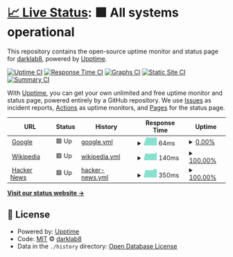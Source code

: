 # [📈 Live Status](https://darklab8.github.io/darklab_status): <!--live status--> **🟩 All systems operational**

This repository contains the open-source uptime monitor and status page for [darklab8](https://darklab8.github.io/darklab_status), powered by [Upptime](https://github.com/upptime/upptime).

[![Uptime CI](https://github.com/darklab8/darklab_status/workflows/Uptime%20CI/badge.svg)](https://github.com/darklab8/darklab_status/actions?query=workflow%3A%22Uptime+CI%22)
[![Response Time CI](https://github.com/darklab8/darklab_status/workflows/Response%20Time%20CI/badge.svg)](https://github.com/darklab8/darklab_status/actions?query=workflow%3A%22Response+Time+CI%22)
[![Graphs CI](https://github.com/darklab8/darklab_status/workflows/Graphs%20CI/badge.svg)](https://github.com/darklab8/darklab_status/actions?query=workflow%3A%22Graphs+CI%22)
[![Static Site CI](https://github.com/darklab8/darklab_status/workflows/Static%20Site%20CI/badge.svg)](https://github.com/darklab8/darklab_status/actions?query=workflow%3A%22Static+Site+CI%22)
[![Summary CI](https://github.com/darklab8/darklab_status/workflows/Summary%20CI/badge.svg)](https://github.com/darklab8/darklab_status/actions?query=workflow%3A%22Summary+CI%22)

With [Upptime](https://upptime.js.org), you can get your own unlimited and free uptime monitor and status page, powered entirely by a GitHub repository. We use [Issues](https://github.com/darklab8/darklab_status/issues) as incident reports, [Actions](https://github.com/darklab8/darklab_status/actions) as uptime monitors, and [Pages](https://darklab8.github.io/darklab_status) for the status page.

<!--start: status pages-->
<!-- This summary is generated by Upptime (https://github.com/upptime/upptime) -->
<!-- Do not edit this manually, your changes will be overwritten -->
<!-- prettier-ignore -->
| URL | Status | History | Response Time | Uptime |
| --- | ------ | ------- | ------------- | ------ |
| <img alt="" src="https://icons.duckduckgo.com/ip3/www.google.com.ico" height="13"> [Google](https://www.google.com) | 🟩 Up | [google.yml](https://github.com/darklab8/darklab_status/commits/HEAD/history/google.yml) | <details><summary><img alt="Response time graph" src="./graphs/google/response-time-week.png" height="20"> 64ms</summary><br><a href="https://status2.dd84ai.com/history/google"><img alt="Response time 96" src="https://img.shields.io/endpoint?url=https%3A%2F%2Fraw.githubusercontent.com%2Fdarklab8%2Fdarklab_status%2FHEAD%2Fapi%2Fgoogle%2Fresponse-time.json"></a><br><a href="https://status2.dd84ai.com/history/google"><img alt="24-hour response time 70" src="https://img.shields.io/endpoint?url=https%3A%2F%2Fraw.githubusercontent.com%2Fdarklab8%2Fdarklab_status%2FHEAD%2Fapi%2Fgoogle%2Fresponse-time-day.json"></a><br><a href="https://status2.dd84ai.com/history/google"><img alt="7-day response time 64" src="https://img.shields.io/endpoint?url=https%3A%2F%2Fraw.githubusercontent.com%2Fdarklab8%2Fdarklab_status%2FHEAD%2Fapi%2Fgoogle%2Fresponse-time-week.json"></a><br><a href="https://status2.dd84ai.com/history/google"><img alt="30-day response time 96" src="https://img.shields.io/endpoint?url=https%3A%2F%2Fraw.githubusercontent.com%2Fdarklab8%2Fdarklab_status%2FHEAD%2Fapi%2Fgoogle%2Fresponse-time-month.json"></a><br><a href="https://status2.dd84ai.com/history/google"><img alt="1-year response time 96" src="https://img.shields.io/endpoint?url=https%3A%2F%2Fraw.githubusercontent.com%2Fdarklab8%2Fdarklab_status%2FHEAD%2Fapi%2Fgoogle%2Fresponse-time-year.json"></a></details> | <details><summary><a href="https://status2.dd84ai.com/history/google">0.00%</a></summary><a href="https://status2.dd84ai.com/history/google"><img alt="All-time uptime 97.40%" src="https://img.shields.io/endpoint?url=https%3A%2F%2Fraw.githubusercontent.com%2Fdarklab8%2Fdarklab_status%2FHEAD%2Fapi%2Fgoogle%2Fuptime.json"></a><br><a href="https://status2.dd84ai.com/history/google"><img alt="24-hour uptime 0.00%" src="https://img.shields.io/endpoint?url=https%3A%2F%2Fraw.githubusercontent.com%2Fdarklab8%2Fdarklab_status%2FHEAD%2Fapi%2Fgoogle%2Fuptime-day.json"></a><br><a href="https://status2.dd84ai.com/history/google"><img alt="7-day uptime 0.00%" src="https://img.shields.io/endpoint?url=https%3A%2F%2Fraw.githubusercontent.com%2Fdarklab8%2Fdarklab_status%2FHEAD%2Fapi%2Fgoogle%2Fuptime-week.json"></a><br><a href="https://status2.dd84ai.com/history/google"><img alt="30-day uptime 26.15%" src="https://img.shields.io/endpoint?url=https%3A%2F%2Fraw.githubusercontent.com%2Fdarklab8%2Fdarklab_status%2FHEAD%2Fapi%2Fgoogle%2Fuptime-month.json"></a><br><a href="https://status2.dd84ai.com/history/google"><img alt="1-year uptime 93.84%" src="https://img.shields.io/endpoint?url=https%3A%2F%2Fraw.githubusercontent.com%2Fdarklab8%2Fdarklab_status%2FHEAD%2Fapi%2Fgoogle%2Fuptime-year.json"></a></details>
| <img alt="" src="https://icons.duckduckgo.com/ip3/en.wikipedia.org.ico" height="13"> [Wikipedia](https://en.wikipedia.org) | 🟩 Up | [wikipedia.yml](https://github.com/darklab8/darklab_status/commits/HEAD/history/wikipedia.yml) | <details><summary><img alt="Response time graph" src="./graphs/wikipedia/response-time-week.png" height="20"> 140ms</summary><br><a href="https://status2.dd84ai.com/history/wikipedia"><img alt="Response time 189" src="https://img.shields.io/endpoint?url=https%3A%2F%2Fraw.githubusercontent.com%2Fdarklab8%2Fdarklab_status%2FHEAD%2Fapi%2Fwikipedia%2Fresponse-time.json"></a><br><a href="https://status2.dd84ai.com/history/wikipedia"><img alt="24-hour response time 137" src="https://img.shields.io/endpoint?url=https%3A%2F%2Fraw.githubusercontent.com%2Fdarklab8%2Fdarklab_status%2FHEAD%2Fapi%2Fwikipedia%2Fresponse-time-day.json"></a><br><a href="https://status2.dd84ai.com/history/wikipedia"><img alt="7-day response time 140" src="https://img.shields.io/endpoint?url=https%3A%2F%2Fraw.githubusercontent.com%2Fdarklab8%2Fdarklab_status%2FHEAD%2Fapi%2Fwikipedia%2Fresponse-time-week.json"></a><br><a href="https://status2.dd84ai.com/history/wikipedia"><img alt="30-day response time 189" src="https://img.shields.io/endpoint?url=https%3A%2F%2Fraw.githubusercontent.com%2Fdarklab8%2Fdarklab_status%2FHEAD%2Fapi%2Fwikipedia%2Fresponse-time-month.json"></a><br><a href="https://status2.dd84ai.com/history/wikipedia"><img alt="1-year response time 189" src="https://img.shields.io/endpoint?url=https%3A%2F%2Fraw.githubusercontent.com%2Fdarklab8%2Fdarklab_status%2FHEAD%2Fapi%2Fwikipedia%2Fresponse-time-year.json"></a></details> | <details><summary><a href="https://status2.dd84ai.com/history/wikipedia">100.00%</a></summary><a href="https://status2.dd84ai.com/history/wikipedia"><img alt="All-time uptime 100.00%" src="https://img.shields.io/endpoint?url=https%3A%2F%2Fraw.githubusercontent.com%2Fdarklab8%2Fdarklab_status%2FHEAD%2Fapi%2Fwikipedia%2Fuptime.json"></a><br><a href="https://status2.dd84ai.com/history/wikipedia"><img alt="24-hour uptime 100.00%" src="https://img.shields.io/endpoint?url=https%3A%2F%2Fraw.githubusercontent.com%2Fdarklab8%2Fdarklab_status%2FHEAD%2Fapi%2Fwikipedia%2Fuptime-day.json"></a><br><a href="https://status2.dd84ai.com/history/wikipedia"><img alt="7-day uptime 100.00%" src="https://img.shields.io/endpoint?url=https%3A%2F%2Fraw.githubusercontent.com%2Fdarklab8%2Fdarklab_status%2FHEAD%2Fapi%2Fwikipedia%2Fuptime-week.json"></a><br><a href="https://status2.dd84ai.com/history/wikipedia"><img alt="30-day uptime 99.96%" src="https://img.shields.io/endpoint?url=https%3A%2F%2Fraw.githubusercontent.com%2Fdarklab8%2Fdarklab_status%2FHEAD%2Fapi%2Fwikipedia%2Fuptime-month.json"></a><br><a href="https://status2.dd84ai.com/history/wikipedia"><img alt="1-year uptime 100.00%" src="https://img.shields.io/endpoint?url=https%3A%2F%2Fraw.githubusercontent.com%2Fdarklab8%2Fdarklab_status%2FHEAD%2Fapi%2Fwikipedia%2Fuptime-year.json"></a></details>
| <img alt="" src="https://icons.duckduckgo.com/ip3/news.ycombinator.com.ico" height="13"> [Hacker News](https://news.ycombinator.com) | 🟩 Up | [hacker-news.yml](https://github.com/darklab8/darklab_status/commits/HEAD/history/hacker-news.yml) | <details><summary><img alt="Response time graph" src="./graphs/hacker-news/response-time-week.png" height="20"> 350ms</summary><br><a href="https://status2.dd84ai.com/history/hacker-news"><img alt="Response time 398" src="https://img.shields.io/endpoint?url=https%3A%2F%2Fraw.githubusercontent.com%2Fdarklab8%2Fdarklab_status%2FHEAD%2Fapi%2Fhacker-news%2Fresponse-time.json"></a><br><a href="https://status2.dd84ai.com/history/hacker-news"><img alt="24-hour response time 336" src="https://img.shields.io/endpoint?url=https%3A%2F%2Fraw.githubusercontent.com%2Fdarklab8%2Fdarklab_status%2FHEAD%2Fapi%2Fhacker-news%2Fresponse-time-day.json"></a><br><a href="https://status2.dd84ai.com/history/hacker-news"><img alt="7-day response time 350" src="https://img.shields.io/endpoint?url=https%3A%2F%2Fraw.githubusercontent.com%2Fdarklab8%2Fdarklab_status%2FHEAD%2Fapi%2Fhacker-news%2Fresponse-time-week.json"></a><br><a href="https://status2.dd84ai.com/history/hacker-news"><img alt="30-day response time 398" src="https://img.shields.io/endpoint?url=https%3A%2F%2Fraw.githubusercontent.com%2Fdarklab8%2Fdarklab_status%2FHEAD%2Fapi%2Fhacker-news%2Fresponse-time-month.json"></a><br><a href="https://status2.dd84ai.com/history/hacker-news"><img alt="1-year response time 398" src="https://img.shields.io/endpoint?url=https%3A%2F%2Fraw.githubusercontent.com%2Fdarklab8%2Fdarklab_status%2FHEAD%2Fapi%2Fhacker-news%2Fresponse-time-year.json"></a></details> | <details><summary><a href="https://status2.dd84ai.com/history/hacker-news">100.00%</a></summary><a href="https://status2.dd84ai.com/history/hacker-news"><img alt="All-time uptime 100.00%" src="https://img.shields.io/endpoint?url=https%3A%2F%2Fraw.githubusercontent.com%2Fdarklab8%2Fdarklab_status%2FHEAD%2Fapi%2Fhacker-news%2Fuptime.json"></a><br><a href="https://status2.dd84ai.com/history/hacker-news"><img alt="24-hour uptime 100.00%" src="https://img.shields.io/endpoint?url=https%3A%2F%2Fraw.githubusercontent.com%2Fdarklab8%2Fdarklab_status%2FHEAD%2Fapi%2Fhacker-news%2Fuptime-day.json"></a><br><a href="https://status2.dd84ai.com/history/hacker-news"><img alt="7-day uptime 100.00%" src="https://img.shields.io/endpoint?url=https%3A%2F%2Fraw.githubusercontent.com%2Fdarklab8%2Fdarklab_status%2FHEAD%2Fapi%2Fhacker-news%2Fuptime-week.json"></a><br><a href="https://status2.dd84ai.com/history/hacker-news"><img alt="30-day uptime 99.99%" src="https://img.shields.io/endpoint?url=https%3A%2F%2Fraw.githubusercontent.com%2Fdarklab8%2Fdarklab_status%2FHEAD%2Fapi%2Fhacker-news%2Fuptime-month.json"></a><br><a href="https://status2.dd84ai.com/history/hacker-news"><img alt="1-year uptime 100.00%" src="https://img.shields.io/endpoint?url=https%3A%2F%2Fraw.githubusercontent.com%2Fdarklab8%2Fdarklab_status%2FHEAD%2Fapi%2Fhacker-news%2Fuptime-year.json"></a></details>

<!--end: status pages-->

[**Visit our status website →**](https://darklab8.github.io/darklab_status)

## 📄 License

- Powered by: [Upptime](https://github.com/upptime/upptime)
- Code: [MIT](./LICENSE) © [darklab8](https://darklab8.github.io/darklab_status)
- Data in the `./history` directory: [Open Database License](https://opendatacommons.org/licenses/odbl/1-0/)
